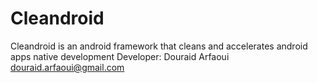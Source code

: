 # Cleandroid
Cleandroid is an android framework that cleans and accelerates android apps native development
Developer: Douraid Arfaoui <douraid.arfaoui@gmail.com>
